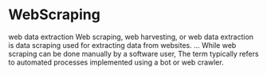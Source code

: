 # WebScraping
web data extraction
Web scraping, web harvesting, or web data extraction is data scraping used for extracting data from websites.
... While web scraping can be done manually by a software user,
The term typically refers to automated processes implemented using a bot or web crawler.
